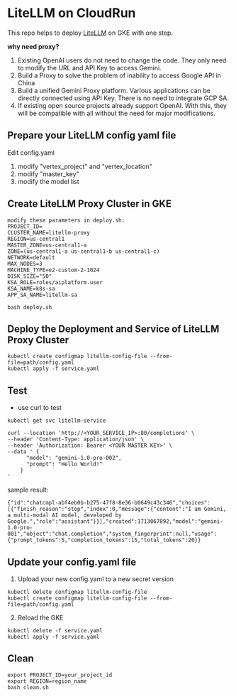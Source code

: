 # LiteLLM on CloudRun
This repo helps to deploy [LiteLLM](https://github.com/BerriAI/litellm) on GKE with one step. 

**why need proxy?**
1. Existing OpenAI users do not need to change the code. They only need to modify the URL and API Key to access Gemini.
2. Build a Proxy to solve the problem of inability to access Google API in China
3. Build a unified Gemini Proxy platform. Various applications can be directly connected using API Key. There is no need to integrate GCP SA.
4. If existing open source projects already support OpenAI. With this, they will be compatible with all without the need for major modifications.

## Prepare your LiteLLM config yaml file
Edit config.yaml
1. modify "vertex_project" and "vertex_location"
2. modify "master_key"
3. modify the model list

## Create LiteLLM Proxy Cluster in GKE
```
modify these parameters in deploy.sh:
PROJECT_ID=
CLUSTER_NAME=litellm-proxy
REGION=us-central1
MASTER_ZONE=us-central1-a
ZONE=(us-central1-a us-central1-b us-central1-c)
NETWORK=default
MAX_NODES=3
MACHINE_TYPE=e2-custom-2-1024
DISK_SIZE="50" 
KSA_ROLE=roles/aiplatform.user
KSA_NAME=k8s-sa 
APP_SA_NAME=litellm-sa
```
```
bash deploy.sh
```

## Deploy the Deployment and Service of LiteLLM Proxy Cluster
```
kubectl create configmap litellm-config-file --from-file=path/config.yaml
kubectl apply -f service.yaml
```

## Test
- use curl to test
```
kubectl get svc litellm-service
```
```
curl --location 'http://<YOUR_SERVICE_IP>:80/completions' \
--header 'Content-Type: application/json' \
--header 'Authorization: Bearer <YOUR MASTER KEY>' \
--data ' {
      "model": "gemini-1.0-pro-002",
      "prompt": "Hello World!"
    }
'
```
sample result:
```
{"id":"chatcmpl-abf4eb0b-b275-47f8-8e36-b0649c43c346","choices":[{"finish_reason":"stop","index":0,"message":{"content":"I am Gemini, a multi-modal AI model, developed by Google.","role":"assistant"}}],"created":1713067892,"model":"gemini-1.0-pro-001","object":"chat.completion","system_fingerprint":null,"usage":{"prompt_tokens":5,"completion_tokens":15,"total_tokens":20}}
```

## Update your config.yaml file
1. Upload your new config.yaml to a new secret version
```
kubectl delete configmap litellm-config-file
kubectl create configmap litellm-config-file --from-file=path/config.yaml
```
2. Reload the GKE
```
kubectl delete -f service.yaml
kubectl apply -f service.yaml
```

## Clean
```
export PROJECT_ID=your_project_id
export REGION=region_name
bash clean.sh
```
